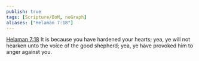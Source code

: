 ```yaml
---
publish: true
tags: [Scripture/BoM, noGraph]
aliases: ["Helaman 7:18"]
---
```

[Helaman 7:18](https://churchofjesuschrist.org/study/scriptures/bofm/hel/7?lang=eng&id=p18#p18) It is because you have hardened your hearts; yea, ye will not hearken unto the voice of the good shepherd; yea, ye have provoked him to anger against you.
